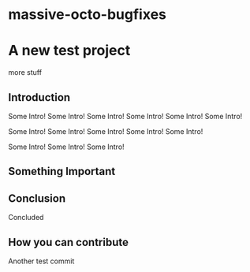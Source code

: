 # massive-octo-bugfixes

# A new test project

more stuff

## Introduction
Some Intro! Some Intro! Some Intro! Some Intro! Some Intro! Some Intro! 

Some Intro! Some Intro! Some Intro! Some Intro! Some Intro! 

Some Intro! Some Intro! Some Intro! 

## Something Important

## Conclusion
Concluded

## How you can contribute

Another test commit